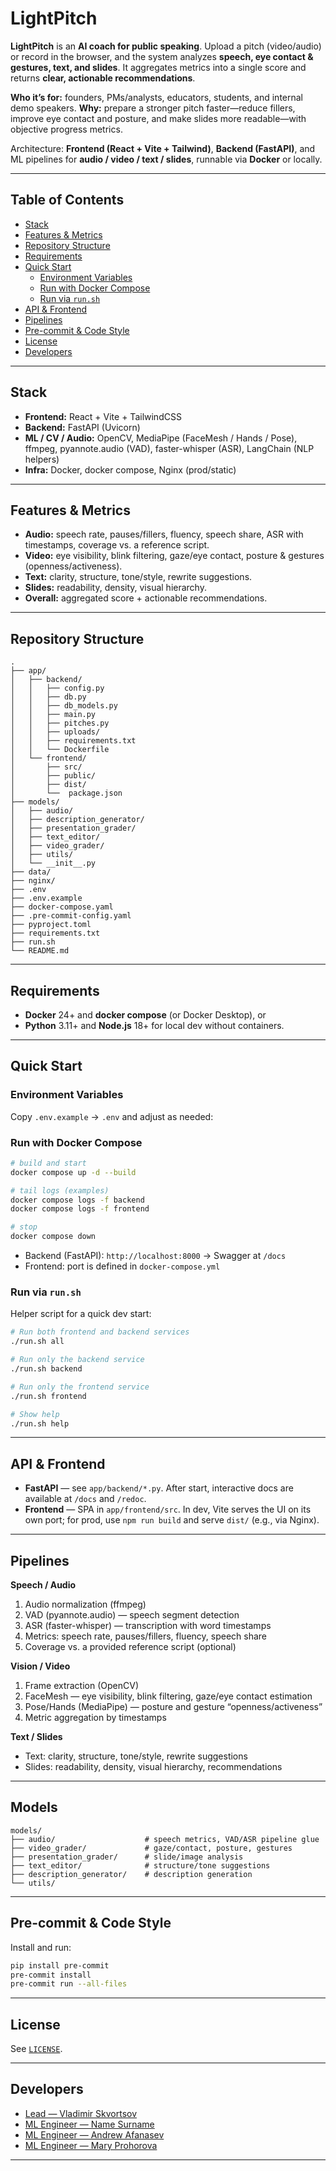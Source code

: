 # LightPitch

**LightPitch** is an **AI coach for public speaking**. Upload a pitch (video/audio) or record in the browser, and the system analyzes **speech, eye contact & gestures, text, and slides**. It aggregates metrics into a single score and returns **clear, actionable recommendations**.

**Who it’s for:** founders, PMs/analysts, educators, students, and internal demo speakers.
**Why:** prepare a stronger pitch faster—reduce fillers, improve eye contact and posture, and make slides more readable—with objective progress metrics.

Architecture: **Frontend (React + Vite + Tailwind)**, **Backend (FastAPI)**, and ML pipelines for **audio / video / text / slides**, runnable via **Docker** or locally.

---

## Table of Contents

* [Stack](#stack)
* [Features & Metrics](#features--metrics)
* [Repository Structure](#repository-structure)
* [Requirements](#requirements)
* [Quick Start](#quick-start)
  * [Environment Variables](#environment-variables)
  * [Run with Docker Compose](#run-with-docker-compose)
  * [Run via `run.sh`](#run-via-runsh)
* [API & Frontend](#api--frontend)
* [Pipelines](#pipelines)
* [Pre-commit & Code Style](#pre-commit--code-style)
* [License](#license)
* [Developers](#developers)

---

## Stack

* **Frontend:** React + Vite + TailwindCSS
* **Backend:** FastAPI (Uvicorn)
* **ML / CV / Audio:** OpenCV, MediaPipe (FaceMesh / Hands / Pose), ffmpeg, pyannote.audio (VAD), faster-whisper (ASR), LangChain (NLP helpers)
* **Infra:** Docker, docker compose, Nginx (prod/static)

---

## Features & Metrics

* **Audio:** speech rate, pauses/fillers, fluency, speech share, ASR with timestamps, coverage vs. a reference script.
* **Video:** eye visibility, blink filtering, gaze/eye contact, posture & gestures (openness/activeness).
* **Text:** clarity, structure, tone/style, rewrite suggestions.
* **Slides:** readability, density, visual hierarchy.
* **Overall:** aggregated score + actionable recommendations.

---

## Repository Structure

```
.
├── app/
│   ├── backend/
│   │   ├── config.py
│   │   ├── db.py
│   │   ├── db_models.py
│   │   ├── main.py
│   │   ├── pitches.py
│   │   ├── uploads/
│   │   ├── requirements.txt
│   │   └── Dockerfile
│   └── frontend/
│       ├── src/
│       ├── public/
│       ├── dist/
│       └──  package.json
├── models/
│   ├── audio/
│   ├── description_generator/
│   ├── presentation_grader/
│   ├── text_editor/
│   ├── video_grader/
│   ├── utils/
│   └── __init__.py
├── data/
├── nginx/
├── .env
├── .env.example
├── docker-compose.yaml
├── .pre-commit-config.yaml
├── pyproject.toml
├── requirements.txt
├── run.sh
└── README.md
```

---

## Requirements

* **Docker** 24+ and **docker compose** (or Docker Desktop), or
* **Python** 3.11+ and **Node.js** 18+ for local dev without containers.

---

## Quick Start

### Environment Variables

Copy `.env.example` → `.env` and adjust as needed:

### Run with Docker Compose

```bash
# build and start
docker compose up -d --build

# tail logs (examples)
docker compose logs -f backend
docker compose logs -f frontend

# stop
docker compose down
```

* Backend (FastAPI): `http://localhost:8000` → Swagger at `/docs`
* Frontend: port is defined in `docker-compose.yml`

### Run via `run.sh`

Helper script for a quick dev start:

```bash
# Run both frontend and backend services
./run.sh all

# Run only the backend service
./run.sh backend

# Run only the frontend service
./run.sh frontend

# Show help
./run.sh help
```

---

## API & Frontend

* **FastAPI** — see `app/backend/*.py`. After start, interactive docs are available at `/docs` and `/redoc`.
* **Frontend** — SPA in `app/frontend/src`. In dev, Vite serves the UI on its own port; for prod, use `npm run build` and serve `dist/` (e.g., via Nginx).

---

## Pipelines

**Speech / Audio**

1. Audio normalization (ffmpeg)
2. VAD (pyannote.audio) — speech segment detection
3. ASR (faster-whisper) — transcription with word timestamps
4. Metrics: speech rate, pauses/fillers, fluency, speech share
5. Coverage vs. a provided reference script (optional)

**Vision / Video**

1. Frame extraction (OpenCV)
2. FaceMesh — eye visibility, blink filtering, gaze/eye contact estimation
3. Pose/Hands (MediaPipe) — posture and gesture “openness/activeness”
4. Metric aggregation by timestamps

**Text / Slides**

* Text: clarity, structure, tone/style, rewrite suggestions
* Slides: readability, density, visual hierarchy, recommendations

---

## Models

```
models/
├── audio/                    # speech metrics, VAD/ASR pipeline glue
├── video_grader/             # gaze/contact, posture, gestures
├── presentation_grader/      # slide/image analysis
├── text_editor/              # structure/tone suggestions
├── description_generator/    # description generation
└── utils/
```

---

## Pre-commit & Code Style

Install and run:

```bash
pip install pre-commit
pre-commit install
pre-commit run --all-files
```

---

## License

See [`LICENSE`](./LICENSE).

---

## Developers

* [Lead — Vladimir Skvortsov](https://github.com/vladimir-skvortsov)
* [ML Engineer — Name Surname](https://github.com/LuckyAm20)
* [ML Engineer — Andrew Afanasev](https://github.com/afafos)
* [ML Engineer — Mary Prohorova](https://github.com/tatar04k)

---
